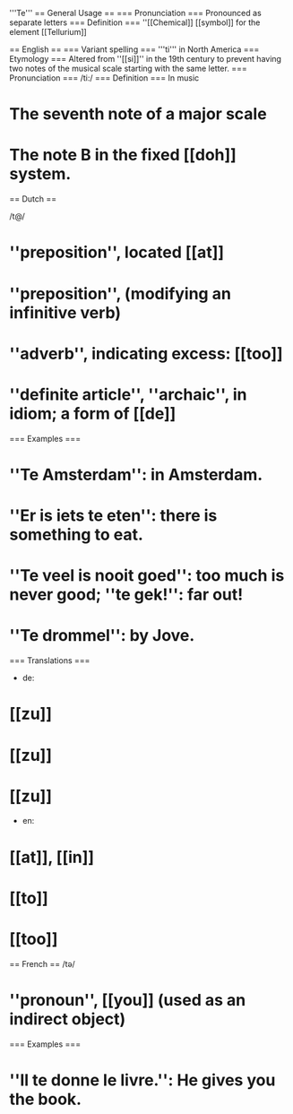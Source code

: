 '''Te'''
== General Usage ==
=== Pronunciation ===
Pronounced as separate letters
=== Definition ===
''[[Chemical]] [[symbol]] for the element [[Tellurium]]

== English ==
=== Variant spelling ===
'''ti''' in North America
=== Etymology ===
Altered from ''[[si]]'' in the 19th century to prevent having two notes of the musical scale starting with the same letter.
=== Pronunciation ===
/ti:/
=== Definition ===
In music
# The seventh note of a major scale
# The note B in the fixed [[doh]] system.

== Dutch ==

/t@/

# ''preposition'', located [[at]]
# ''preposition'', (modifying an infinitive verb)
# ''adverb'', indicating excess: [[too]]
# ''definite article'', ''archaic'', in idiom; a form of [[de]]

=== Examples ===

# ''Te Amsterdam'': in Amsterdam.
# ''Er is iets te eten'': there is something to eat.
# ''Te veel is nooit goed'': too much is never good; ''te gek!'': far out!
# ''Te drommel'': by Jove.

=== Translations ===

* de: 
# [[zu]]
# [[zu]]
# [[zu]]
* en:
# [[at]], [[in]]
# [[to]]
# [[too]]

== French ==
/t&#601;/

# ''pronoun'', [[you]] (used as an indirect object)

=== Examples ===

# ''Il te donne le livre.'': He gives you the book.